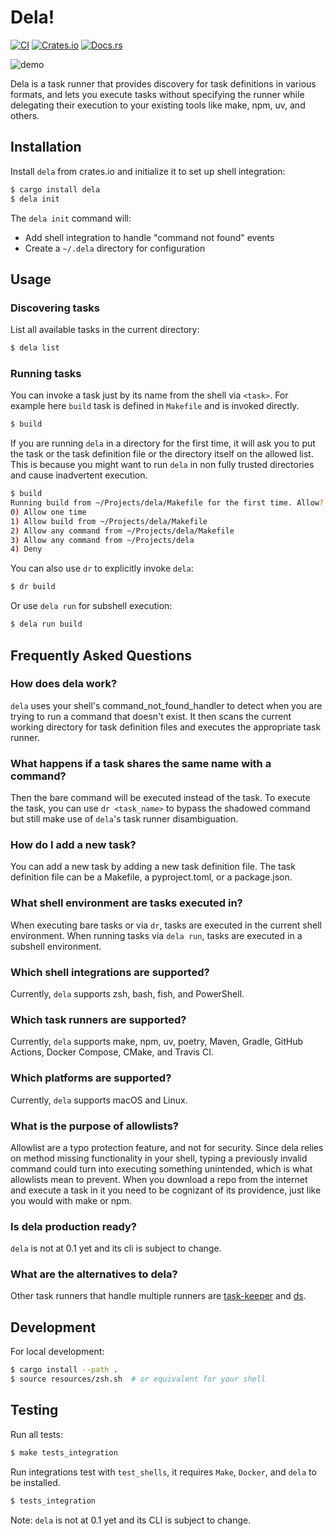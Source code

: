 # Dela!

[![CI](https://github.com/aleyan/dela/actions/workflows/integration.yml/badge.svg)](https://github.com/aleyan/dela/actions/workflows/integration.yml)
[![Crates.io](https://img.shields.io/crates/v/dela)](https://crates.io/crates/dela)
[![Docs.rs](https://docs.rs/dela/badge.svg)](https://docs.rs/dela)

![demo](https://github.com/user-attachments/assets/e0db6b85-f1b6-44b5-b6ab-291582b89f34)

Dela is a task runner that provides discovery for task definitions in various formats, and lets you execute tasks without specifying the runner while delegating their execution to your existing tools like make, npm, uv, and others.

## Installation

Install `dela` from crates.io and initialize it to set up shell integration:

```sh
$ cargo install dela
$ dela init
```

The `dela init` command will:
- Add shell integration to handle "command not found" events
- Create a `~/.dela` directory for configuration

## Usage

### Discovering tasks
List all available tasks in the current directory:

```sh
$ dela list
```

### Running tasks
You can invoke a task just by its name from the shell via `<task>`. For example here `build` task is defined in `Makefile` and is invoked directly.

```sh
$ build
```

If you are running `dela` in a directory for the first time, it will ask you to put the task or the task definition file  or the directory itself on the allowed list. This is because you might want to run `dela` in non fully trusted directories and cause inadvertent execution.

```sh
$ build
Running build from ~/Projects/dela/Makefile for the first time. Allow?
0) Allow one time
1) Allow build from ~/Projects/dela/Makefile
2) Allow any command from ~/Projects/dela/Makefile
3) Allow any command from ~/Projects/dela
4) Deny
```

You can also use `dr` to explicitly invoke `dela`:

```sh
$ dr build
```

Or use `dela run` for subshell execution:

```sh
$ dela run build
```

## Frequently Asked Questions

### How does dela work?

`dela` uses your shell's command_not_found_handler to detect when you are trying to run a command that doesn't exist. It then scans the current working directory for task definition files and executes the appropriate task runner.

### What happens if a task shares the same name with a command?

Then the bare command will be executed instead of the task. To execute the task, you can use `dr <task_name>` to bypass the shadowed command but still make use of `dela`'s task runner disambiguation.

### How do I add a new task?

You can add a new task by adding a new task definition file. The task definition file can be a Makefile, a pyproject.toml, or a package.json.

### What shell environment are tasks executed in?

When executing bare tasks or via `dr`, tasks are executed in the current shell environment. When running tasks via `dela run`, tasks are executed in a subshell environment.

### Which shell integrations are supported?

Currently, `dela` supports zsh, bash, fish, and PowerShell.

### Which task runners are supported?

Currently, `dela` supports make, npm, uv, poetry, Maven, Gradle, GitHub Actions, Docker Compose, CMake, and Travis CI.

### Which platforms are supported?

Currently, `dela` supports macOS and Linux.

### What is the purpose of allowlists?

Allowlist are a typo protection feature, and not for security. Since dela relies on
method missing functionality in your shell, typing a previously invalid command could
turn into executing something unintended, which is what allowlists mean to prevent.
When you download a repo from the internet and execute a task in it you need to be cognizant of its providence, just like you would with make or npm.

### Is dela production ready?

`dela` is not at 0.1 yet and its cli is subject to change.

### What are the alternatives to dela?

Other task runners that handle multiple runners are [task-keeper](https://github.com/linux-china/task-keeper) and [ds](https://github.com/metaist/ds).

## Development

For local development:

```sh
$ cargo install --path .
$ source resources/zsh.sh  # or equivalent for your shell
```

## Testing

Run all tests:
```sh
$ make tests_integration
```

Run integrations test with `test_shells`, it requires `Make`, `Docker`, and `dela` to be installed.

```sh
$ tests_integration
```

Note: `dela` is not at 0.1 yet and its CLI is subject to change.
